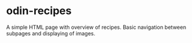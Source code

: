 # odin-recipes
A simple HTML page with overview of recipes. Basic navigation between subpages and displaying of images.